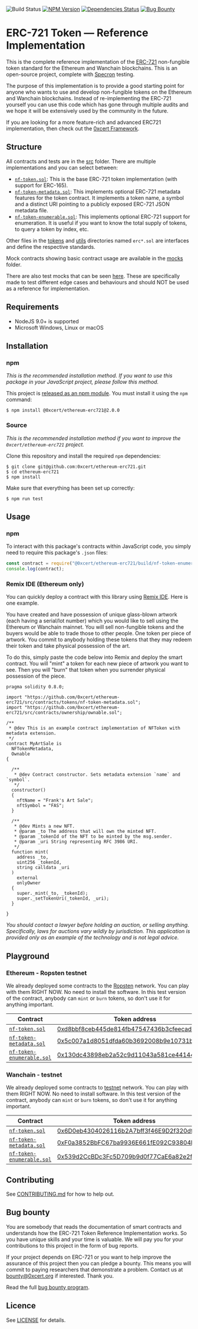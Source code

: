 ![Build Status](https://travis-ci.org/0xcert/ethereum-erc721.svg?branch=master)&nbsp;[![NPM Version](https://badge.fury.io/js/@0xcert%2Fethereum-erc721.svg)](https://www.npmjs.com/package/@0xcert/ethereum-erc721)&nbsp;[![Dependencies Status](https://david-dm.org/0xcert/ethereum-erc721.svg)](https://david-dm.org/0xcert/ethereum-erc721)&nbsp;[![Bug Bounty](https://img.shields.io/badge/bounty-open-2930e8.svg)](https://github.com/0xcert/ethereum-erc721/blob/master/BUG_BOUNTY.md)

# ERC-721 Token — Reference Implementation

This is the complete reference implementation of the [ERC-721](https://github.com/ethereum/EIPs/blob/master/EIPS/eip-721.md) non-fungible token standard for the Ethereum and Wanchain blockchains. This is an open-source project, complete with [Specron](https://specron.github.io/framework/) testing.

The purpose of this implementation is to provide a good starting point for anyone who wants to use and develop non-fungible tokens on the Ethereum and Wanchain blockchains. Instead of re-implementing the ERC-721 yourself you can use this code which has gone through multiple audits and we hope it will be extensively used by the community in the future.

If you are looking for a more feature-rich and advanced ERC721 implementation, then check out the [0xcert Framework](https://github.com/0xcert/framework).

## Structure

All contracts and tests are in the [src](src/) folder. There are multiple implementations and you can select between:

- [`nf-token.sol`](src/contracts/tokens/nf-token.sol): This is the base ERC-721 token implementation (with support for ERC-165).
- [`nf-token-metadata.sol`](src/contracts/tokens/nf-token-metadata.sol): This implements optional ERC-721 metadata features for the token contract. It implements a token name, a symbol and a distinct URI pointing to a publicly exposed ERC-721 JSON metadata file.
- [`nf-token-enumerable.sol`](src/contracts/tokens/nf-token-enumerable.sol): This implements optional ERC-721 support for enumeration. It is useful if you want to know the total supply of tokens, to query a token by index, etc.

Other files in the [tokens](src/contracts/tokens) and [utils](src/contracts/utils) directories named `erc*.sol` are interfaces and define the respective standards.

Mock contracts showing basic contract usage are available in the [mocks](src/contracts/mocks) folder.

There are also test mocks that can be seen [here](src/tests/mocks). These are specifically made to test different edge cases and behaviours and should NOT be used as a reference for implementation.

## Requirements

* NodeJS 9.0+ is supported
* Microsoft Windows, Linux or macOS

## Installation

### npm

*This is the recommended installation method. If you want to use this package in your JavaScript project, please follow this method.*

This project is [released as an npm module](https://www.npmjs.com/package/@0xcert/ethereum-erc721). You must install it using the `npm` command:

```
$ npm install @0xcert/ethereum-erc721@2.0.0
```

### Source

*This is the recommended installation method if you want to improve the `0xcert/ethereum-erc721` project.*

Clone this repository and install the required `npm` dependencies:

```
$ git clone git@github.com:0xcert/ethereum-erc721.git
$ cd ethereum-erc721
$ npm install
```

Make sure that everything has been set up correctly:

```
$ npm run test
```

## Usage

### npm

To interact with this package's contracts within JavaScript code, you simply need to require this package's `.json` files:

```js
const contract = require("@0xcert/ethereum-erc721/build/nf-token-enumerable.json");
console.log(contract);
```

### Remix IDE (Ethereum only)

You can quickly deploy a contract with this library using [Remix IDE](https://remix.ethereum.org). Here is one example.

You have created and have possession of unique glass-blown artwork (each having a serial/lot number) which you would like to sell using the Ethereum or Wanchain mainnet. You will sell non-fungible tokens and the buyers would be able to trade those to other people. One token per piece of artwork. You commit to anybody holding these tokens that they may redeem their token and take physical possession of the art.

To do this, simply paste the code below into Remix and deploy the smart contract. You will "mint" a token for each new piece of artwork you want to see. Then you will "burn" that token when you surrender physical possession of the piece.

```solidity
pragma solidity 0.8.0;

import "https://github.com/0xcert/ethereum-erc721/src/contracts/tokens/nf-token-metadata.sol";
import "https://github.com/0xcert/ethereum-erc721/src/contracts/ownership/ownable.sol";

/**
 * @dev This is an example contract implementation of NFToken with metadata extension.
 */
contract MyArtSale is
  NFTokenMetadata,
  Ownable
{

  /**
   * @dev Contract constructor. Sets metadata extension `name` and `symbol`.
   */
  constructor()
  {
    nftName = "Frank's Art Sale";
    nftSymbol = "FAS";
  }

  /**
   * @dev Mints a new NFT.
   * @param _to The address that will own the minted NFT.
   * @param _tokenId of the NFT to be minted by the msg.sender.
   * @param _uri String representing RFC 3986 URI.
   */
  function mint(
    address _to,
    uint256 _tokenId,
    string calldata _uri
  )
    external
    onlyOwner
  {
    super._mint(_to, _tokenId);
    super._setTokenUri(_tokenId, _uri);
  }

}
```

*You should contact a lawyer before holding an auction, or selling anything. Specifically, laws for auctions vary wildly by jurisdiction. This application is provided only as an example of the technology and is not legal advice.*

## Playground

### Ethereum - Ropsten testnet

We already deployed some contracts to the [Ropsten](https://ropsten.etherscan.io/) network. You can play with them RIGHT NOW. No need to install the software. In this test version of the contract, anybody can `mint` or `burn` tokens, so don't use it for anything important.

| Contract                                                     | Token address | Transaction hash |
| ------------------------------------------------------------ | ------------- | ---------------- |
| [`nf-token.sol`](src/contracts/tokens/nf-token.sol)          | [0xd8bbf8ceb445de814fb47547436b3cfeecadd4ec](https://ropsten.etherscan.io/address/0xd8bbf8ceb445de814fb47547436b3cfeecadd4ec)          | [0xaac94c9ce15f5e437bd452eb1847a1d03a923730824743e1f37b471db0f16f0c](https://ropsten.etherscan.io/tx/0xaac94c9ce15f5e437bd452eb1847a1d03a923730824743e1f37b471db0f16f0c)             |
| [`nf-token-metadata.sol`](src/contracts/tokens/nf-token-metadata.sol) | [0x5c007a1d8051dfda60b3692008b9e10731b67fde](https://ropsten.etherscan.io/address/0x5c007a1d8051dfda60b3692008b9e10731b67fde)          | [0x1e702503aff40ea44aa4d77801464fd90a018b7b9bad670500a6e2b3cc281d3f](https://ropsten.etherscan.io/tx/0x1e702503aff40ea44aa4d77801464fd90a018b7b9bad670500a6e2b3cc281d3f)             |
| [`nf-token-enumerable.sol`](src/contracts/tokens/nf-token-enumerable.sol) | [0x130dc43898eb2a52c9d11043a581ce4414487ed0](https://ropsten.etherscan.io/address/0x130dc43898eb2a52c9d11043a581ce4414487ed0)          | [0x8df4c9b73d43c2b255a4038eec960ca12dae9ba62709894f0d85dc90d3938280](https://ropsten.etherscan.io/tx/0x8df4c9b73d43c2b255a4038eec960ca12dae9ba62709894f0d85dc90d3938280)             |

### Wanchain - testnet

We already deployed some contracts to [testnet](http://testnet.wanscan.org/) network. You can play with them RIGHT NOW. No need to install software. In this test version of the contract, anybody can `mint` or `burn` tokens, so don't use it for anything important.

| Contract                                                     | Token address | Transaction hash |
| ------------------------------------------------------------ | ------------- | ---------------- |
| [`nf-token.sol`](src/contracts/tokens/nf-token.sol)          | [0x6D0eb4304026116b2A7bff3f46E9D2f320df47D9](http://testnet.wanscan.org/address/0x6D0eb4304026116b2A7bff3f46E9D2f320df47D9)          | [0x9ba7a172a50fc70433e29cfdc4fba51c37d84c8a6766686a9cfb975125196c3d](http://testnet.wanscan.org/tx/0x9ba7a172a50fc70433e29cfdc4fba51c37d84c8a6766686a9cfb975125196c3d)             |
| [`nf-token-metadata.sol`](src/contracts/tokens/nf-token-metadata.sol) | [0xF0a3852BbFC67ba9936E661fE092C93804bf1c81](http://testnet.wanscan.org/address/0xF0a3852BbFC67ba9936E661fE092C93804bf1c81)          | [0x338ca779405d39c0e0f403b01679b22603c745828211b5b2ea319affbc3e181b](http://testnet.wanscan.org/tx/0x338ca779405d39c0e0f403b01679b22603c745828211b5b2ea319affbc3e181b)             |
| [`nf-token-enumerable.sol`](src/contracts/tokens/nf-token-enumerable.sol) | [0x539d2CcBDc3Fc5D709b9d0f77CaE6a82e2fec1F3](http://testnet.wanscan.org/address/0x539d2CcBDc3Fc5D709b9d0f77CaE6a82e2fec1F3)          | [0x755886c9a9a53189550be162410b2ae2de6fc62f6791bf38599a078daf265580](http://testnet.wanscan.org/tx/0x755886c9a9a53189550be162410b2ae2de6fc62f6791bf38599a078daf265580)             |

## Contributing

See [CONTRIBUTING.md](./CONTRIBUTING.md) for how to help out.

## Bug bounty

You are somebody that reads the documentation of smart contracts and understands how the ERC-721 Token Reference Implementation works. So you have unique skills and your time is valuable. We will pay you for your contributions to this project in the form of bug reports.

If your project depends on ERC-721 or you want to help improve the assurance of this project then you can pledge a bounty. This means you will commit to paying researchers that demonstrate a problem. Contact us at [bounty@0xcert.org](mailto:bounty@0xcert.org) if interested. Thank you.

Read the full [bug bounty program](BUG_BOUNTY.md).

## Licence

See [LICENSE](./LICENSE) for details.
